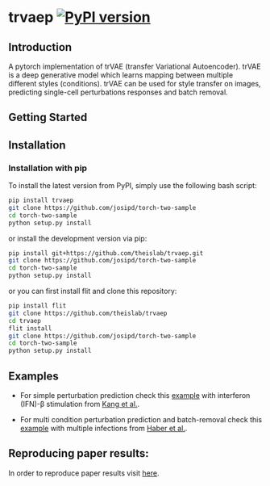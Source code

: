 # trvaep [![PyPI version](https://badge.fury.io/py/trvaep.svg)](https://badge.fury.io/py/trvaep)
## Introduction
A pytorch  implementation of trVAE (transfer Variational Autoencoder). trVAE is a deep generative model which learns mapping between multiple different styles (conditions). trVAE can be used for style transfer on images, predicting single-cell perturbations responses and batch removal.
## Getting Started

## Installation

### Installation with pip
To install the latest version from PyPI, simply use the following bash script:
```bash
pip install trvaep
git clone https://github.com/josipd/torch-two-sample
cd torch-two-sample
python setup.py install
```
or install the development version via pip: 
```bash
pip install git+https://github.com/theislab/trvaep.git
git clone https://github.com/josipd/torch-two-sample
cd torch-two-sample
python setup.py install
```

or you can first install flit and clone this repository:
```bash
pip install flit
git clone https://github.com/theislab/trvaep
cd trvaep
flit install
git clone https://github.com/josipd/torch-two-sample
cd torch-two-sample
python setup.py install
```

## Examples
* For simple perturbation prediction check this [example](https://nbviewer.jupyter.org/github/theislab/trvaep/blob/master/example/sample_notebook.ipynb)
 with interferon (IFN)-β stimulation from [Kang et al.](https://www.nature.com/articles/nbt.4042).
 
 * For multi condition perturbation prediction and batch-removal check this [example](https://nbviewer.jupyter.org/github/theislab/trvaep/blob/master/example/multi_condition_sample.ipynb)
 with multiple infections from [Haber et al.](https://www.nature.com/articles/nature24489).
 
 
 

## Reproducing paper results:
In order to reproduce paper results visit [here](https://github.com/Naghipourfar/trVAE_reproducibility).
